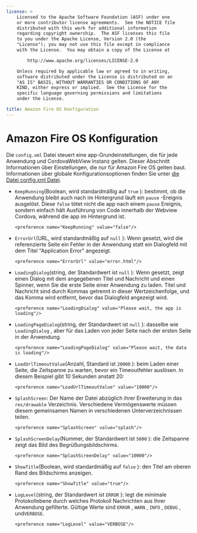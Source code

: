 ```yaml
---
license: >
    Licensed to the Apache Software Foundation (ASF) under one
    or more contributor license agreements.  See the NOTICE file
    distributed with this work for additional information
    regarding copyright ownership.  The ASF licenses this file
    to you under the Apache License, Version 2.0 (the
    "License"); you may not use this file except in compliance
    with the License.  You may obtain a copy of the License at

        http://www.apache.org/licenses/LICENSE-2.0

    Unless required by applicable law or agreed to in writing,
    software distributed under the License is distributed on an
    "AS IS" BASIS, WITHOUT WARRANTIES OR CONDITIONS OF ANY
    KIND, either express or implied.  See the License for the
    specific language governing permissions and limitations
    under the License.

title: Amazon Fire OS Konfiguration
---
```


# Amazon Fire OS Konfiguration

Die `config.xml` Datei steuert eine app-Grundeinstellungen, die für jede Anwendung und CordovaWebView Instanz gelten. Dieser Abschnitt Informationen über Einstellungen, die nur für Amazon Fire OS gelten baut. Informationen über globale Konfigurationsoptionen finden Sie unter [die Datei config.xml Datei][1].

 [1]: config_ref_index.md.html#The%20config.xml%20File

*   `KeepRunning`(Boolean, wird standardmäßig auf `true` ): bestimmt, ob die Anwendung bleibt auch nach im Hintergrund läuft ein `pause` -Ereignis ausgelöst. Diese `false` tötet nicht die app nach einem `pause` Ereignis, sondern einfach hält Ausführung von Code innerhalb der Webview Cordova, während die app im Hintergrund ist.
    
        <preference name="KeepRunning" value="false"/>
        

*   `ErrorUrl`(URL, wird standardmäßig auf `null` ): Wenn gesetzt, wird die referenzierte Seite ein Fehler in der Anwendung statt ein Dialogfeld mit dem Titel "Application Error" angezeigt.
    
        <preference name="ErrorUrl" value="error.html"/>
        

*   `LoadingDialog`(string, der Standardwert ist `null` ): Wenn gesetzt, zeigt einen Dialog mit dem angegebenen Titel und Nachricht und einen Spinner, wenn Sie die erste Seite einer Anwendung zu laden. Titel und Nachricht sind durch Kommas getrennt in dieser Wertzeichenfolge, und das Komma wird entfernt, bevor das Dialogfeld angezeigt wird.
    
        <preference name="LoadingDialog" value="Please wait, the app is loading"/>
        

*   `LoadingPageDialog`(string, der Standardwert ist `null` ): dasselbe wie `LoadingDialog` , aber für das Laden von jeder Seite nach der ersten Seite in der Anwendung.
    
        <preference name="LoadingPageDialog" value="Please wait, the data is loading"/>
        

*   `LoadUrlTimeoutValue`(Anzahl, Standard ist `20000` ): beim Laden einer Seite, die Zeitspanne zu warten, bevor ein Timeoutfehler auslösen. In diesem Beispiel gibt 10 Sekunden anstatt 20:
    
        <preference name="LoadUrlTimeoutValue" value="10000"/>
        

*   `SplashScreen`: Der Name der Datei abzüglich ihrer Erweiterung in das `res/drawable` Verzeichnis. Verschiedene Vermögenswerte müssen diesem gemeinsamen Namen in verschiedenen Unterverzeichnissen teilen.
    
        <preference name="SplashScreen" value="splash"/>
        

*   `SplashScreenDelay`(Nummer, der Standardwert ist `5000` ): die Zeitspanne zeigt das Bild des Begrüßungsbildschirms.
    
        <preference name="SplashScreenDelay" value="10000"/>
        

*   `ShowTitle`(Boolean, wird standardmäßig auf `false` ): den Titel am oberen Rand des Bildschirms anzeigen.
    
        <preference name="ShowTitle" value="true"/>
        

*   `LogLevel`(string, der Standardwert ist `ERROR` ): legt die minimale Protokollebene durch welches Protokoll Nachrichten aus Ihrer Anwendung gefilterte. Gültige Werte sind `ERROR` , `WARN` , `INFO` , `DEBUG` , und`VERBOSE`.
    
        <preference name="LogLevel" value="VERBOSE"/>